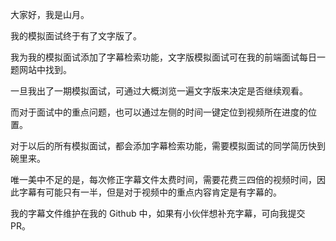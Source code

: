 大家好，我是山月。

我的模拟面试终于有了文字版了。

我为我的模拟面试添加了字幕检索功能，文字版模拟面试可在我的前端面试每日一题网站中找到。

一旦我出了一期模拟面试，可通过大概浏览一遍文字版来决定是否继续观看。

而对于面试中的重点问题，也可以通过左侧的时间一键定位到视频所在进度的位置。

对于以后的所有模拟面试，都会添加字幕检索功能，需要模拟面试的同学简历快到碗里来。

唯一美中不足的是，每次修正字幕文件太费时间，需要花费三四倍的视频时间，因此字幕有可能只有一半，但是对于视频中的重点内容肯定是有字幕的。

我的字幕文件维护在我的 Github 中，如果有小伙伴想补充字幕，可向我提交 PR。

